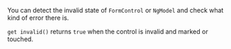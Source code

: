You can detect the invalid state of `FormControl` or `NgModel` and check what kind of error there is.

`get invalid()` returns `true` when the control is invalid and marked or touched.
